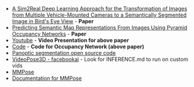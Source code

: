 * [A Sim2Real Deep Learning Approach for the Transformation of Images from Multiple Vehicle-Mounted Cameras to a Semantically Segmented Image in Bird's Eye View](https://arxiv.org/abs/2005.04078) - **Paper** 
* [Predicting Semantic Map Representations From Images Using Pyramid Occupancy Networks](https://openaccess.thecvf.com/content_CVPR_2020/papers/Roddick_Predicting_Semantic_Map_Representations_From_Images_Using_Pyramid_Occupancy_Networks_CVPR_2020_paper.pdf) - **Paper** 
* [Youtube](https://www.youtube.com/watch?v=lbfre5ZURts) - **Video Presentation for above paper** 
* [Code](http://github.com/tom-roddick/mono-semantic-maps) - **Code for Occupancy Network (above paper)** 
* [Panoptic segmentation open source code](https://github.com/bowenc0221/panoptic-deeplab)
* [VideoPose3D - facebookai](https://github.com/facebookresearch/VideoPose3D) - Look for INFERENCE.md to run on custom vids 
* [MMPose](https://github.com/open-mmlab/mmpose) 
* [Documentation for MMPose](https://mmpose.readthedocs.io/en/latest/getting_started.html)
